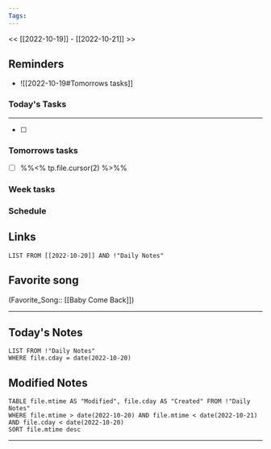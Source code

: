 ```yaml
---
Tags:
---
```

<< [[2022-10-19]] - [[2022-10-21]] >>
## Reminders
- ![[2022-10-19#Tomorrows tasks]]
### Today's Tasks
---
- [ ] 



### Tomorrows tasks
- [ ] %%<% tp.file.cursor(2) %>%%
### Week tasks
### Schedule

## Links
```dataview
LIST FROM [[2022-10-20]] AND !"Daily Notes"
```
## Favorite song
(Favorite_Song:: [[Baby Come Back]])
___
## Today's Notes
```dataview
LIST FROM !"Daily Notes"
WHERE file.cday = date(2022-10-20)
```
## Modified Notes
```dataview
TABLE file.mtime AS "Modified", file.cday AS "Created" FROM !"Daily Notes" 
WHERE file.mtime > date(2022-10-20) AND file.mtime < date(2022-10-21) AND file.cday < date(2022-10-20)
SORT file.mtime desc
```
___